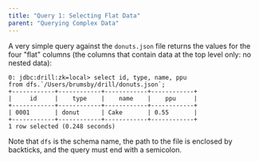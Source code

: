 ```yaml
---
title: "Query 1: Selecting Flat Data"
parent: "Querying Complex Data"
---
```

A very simple query against the `donuts.json` file returns the values for the
four "flat" columns (the columns that contain data at the top level only: no
nested data):

    0: jdbc:drill:zk=local> select id, type, name, ppu
    from dfs.`/Users/brumsby/drill/donuts.json`;
    +------------+------------+------------+------------+
    |     id     |    type    |    name    |    ppu     |
    +------------+------------+------------+------------+
    | 0001       | donut      | Cake       | 0.55       |
    +------------+------------+------------+------------+
    1 row selected (0.248 seconds)

Note that `dfs` is the schema name, the path to the file is enclosed by
backticks, and the query must end with a semicolon.